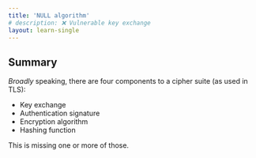 ```yaml
---
title: 'NULL algorithm'
# description: ❌ Vulnerable key exchange
layout: learn-single
---
```


## Summary

_Broadly_ speaking, there are four components to a cipher suite (as used in TLS):

* Key exchange
* Authentication signature
* Encryption algorithm
* Hashing function

This is missing one or more of those.
